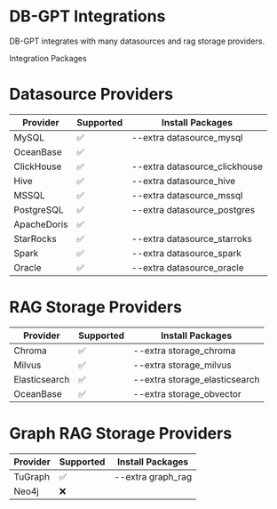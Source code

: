 # DB-GPT Integrations

DB-GPT integrates with many datasources and rag storage providers.

Integration Packages



# Datasource Providers

| Provider    | Supported | Install Packages     |
|-------------|-----------|----------------------|
| MySQL       | ✅       | --extra datasource_mysql |
| OceanBase   | ✅       |  |
| ClickHouse  | ✅       | --extra datasource_clickhouse |
| Hive        | ✅       | --extra datasource_hive |
| MSSQL       | ✅       | --extra datasource_mssql |
| PostgreSQL  | ✅       | --extra datasource_postgres |
| ApacheDoris | ✅       |                      |
| StarRocks   | ✅       | --extra datasource_starroks |
| Spark       | ✅       | --extra datasource_spark |
| Oracle      | ✅       | --extra datasource_oracle |


# RAG Storage Providers

| Provider    | Supported | Install Packages               |
|-------------|-----------|--------------------------------|
| Chroma      | ✅         | --extra storage_chroma         |       
| Milvus      | ✅         | --extra storage_milvus         |       
| Elasticsearch | ✅         | --extra storage_elasticsearch   |        
| OceanBase   | ✅         | --extra storage_obvector      |


# Graph RAG Storage Providers

| Provider | Supported | Install Packages |
|----------|-----------|------------------|
| TuGraph  | ✅         | --extra graph_rag|
| Neo4j    | ❌         |                  |
